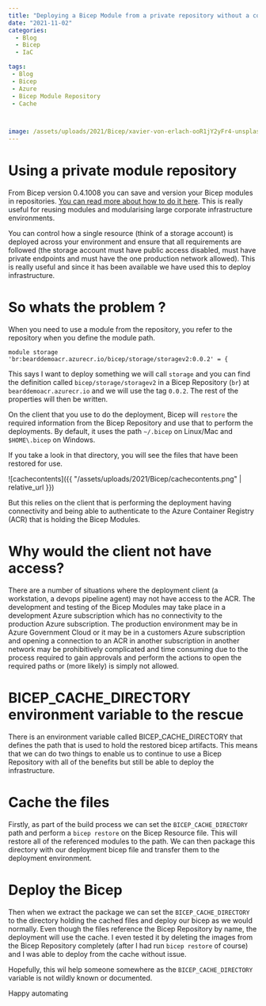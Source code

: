 ```yaml
---
title: "Deploying a Bicep Module from a private repository without a connection to the repository"
date: "2021-11-02" 
categories:
  - Blog
  - Bicep
  - IaC

tags:
 - Blog
 - Bicep
 - Azure
 - Bicep Module Repository
 - Cache



image: /assets/uploads/2021/Bicep/xavier-von-erlach-ooR1jY2yFr4-unsplash.jpg
---
```


# Using a private module repository

From Bicep version 0.4.1008 you can save and version your Bicep modules in repositories. [You can read more about how to do it here](https://msftplayground.com/2021/11/using-private-repositories-for-bicep-modules/). This is really useful for reusing modules and modularising large corporate infrastructure environments.
  
You can control how a single resource (think of a storage account) is deployed across your environment and ensure that all requirements are followed (the storage account must have public access disabled, must have private endpoints and must have the one production network allowed). This is really useful and since it has been available we have used this to deploy infrastructure.

# So whats the problem ?

When you need to use a module from the repository, you refer to the repository when you define the module path.
  
`module storage 'br:bearddemoacr.azurecr.io/bicep/storage/storagev2:0.0.2' = {`  
  
This says I want to deploy something we will call `storage` and you can find the definition called `bicep/storage/storagev2` in a Bicep Repository (`br`) at `bearddemoacr.azurecr.io` and we will use the tag `0.0.2`. The rest of the properties will then be written.

On the client that you use to do the deployment, Bicep will `restore` the required information from the Bicep Repository and use that to perform the deployments. By default, it uses the path `~/.bicep` on Linux/Mac and `$HOME\.bicep` on Windows.

If you take a look in that directory, you will see the files that have been restored for use.

![cachecontents]({{ "/assets/uploads/2021/Bicep/cachecontents.png" | relative_url }})

But this relies on the client that is performing the deployment having connectivity and being able to authenticate to the Azure Container Registry (ACR) that is holding the Bicep Modules.

# Why would the client not have access?

There are a number of situations where the deployment client (a workstation, a devops pipeline agent) may not have access to the ACR. The development and testing of the Bicep Modules may take place in a development Azure subscription which has no connectivity to the production Azure subscription. The production environment may be in Azure Government Cloud or it may be in a customers Azure subscription and opening a connection to an ACR in another subscription in another network may be prohibitively complicated and time consuming due to the process required to gain approvals and perform the actions to open the required paths or (more likely) is simply not allowed.

# BICEP_CACHE_DIRECTORY environment variable to the rescue

There is an environment variable called BICEP_CACHE_DIRECTORY that defines the path that is used to hold the restored bicep artifacts. This means that we can do two things to enable us to continue to use a Bicep Repository with all of the benefits but still be able to deploy the infrastructure.

# Cache the files

Firstly, as part of the build process we can set the `BICEP_CACHE_DIRECTORY` path and perform a `bicep restore` on the Bicep Resource file. This will restore all of the referenced modules to the path. We can then package this directory with our deployment bicep file and transfer them to the deployment environment.

# Deploy the Bicep

Then when we extract the package we can set the `BICEP_CACHE_DIRECTORY` to the directory holding the cached files and deploy our bicep as we would normally. Even though the files reference the Bicep Repository by name, the deployment will use the cache. I even tested it by deleting the images from the Bicep Repository completely (after I had run `bicep restore` of course) and I was able to deploy from the cache without issue.

Hopefully, this wil help someone somewhere as the `BICEP_CACHE_DIRECTORY` variable is not wildly known or documented.

Happy automating



